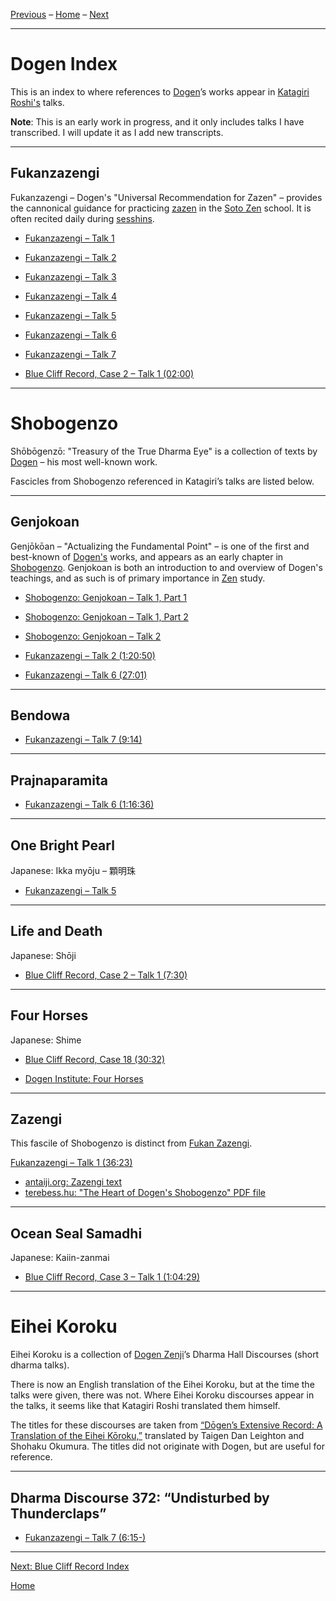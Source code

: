 <a name="0"></a>
[Previous](glossary#0) – 
[Home](index#dogen) – 
[Next](BCR#0)

---
# Dogen Index

This is an index to where references to [Dogen](glossary#dogen)’s works appear in [Katagiri Roshi's](glossary#katagiri) talks. 

**Note**: This is an early work in progress, and it only includes talks I have transcribed. I will update it as I add new transcripts.

---
## Fukanzazengi

Fukanzazengi – Dogen's "Universal Recommendation for Zazen" – provides the cannonical guidance for practicing [zazen](glossary#zazen) in the [Soto Zen](glossary#soto-zen ) school. It is often recited daily during [sesshins](glossary#sesshin).

- [Fukanzazengi – Talk 1](1979-06-09-Fukanzazengi-Talk-1#0)
- [Fukanzazengi – Talk 2](1979-06-10-Fukanzazengi-Talk-2#0)
- [Fukanzazengi – Talk 3](1979-06-11-Fukanzazengi-Talk-3#0)
- [Fukanzazengi – Talk 4](1979-06-12-Fukanzazengi-Talk-4#0)
- [Fukanzazengi – Talk 5](1979-06-13-Fukanzazengi-Talk-5#0)
- [Fukanzazengi – Talk 6](1979-06-14-Fukanzazengi-Talk-6#0)
- [Fukanzazengi – Talk 7](1979-06-15-Fukanzazengi-Talk-7#0)

- [Blue Cliff Record, Case 2 – Talk 1 (02:00)](1980-01-19-Blue-Cliff-Record-Case-2-Talk-1#0200)

---
# Shobogenzo

Shōbōgenzō: "Treasury of the True Dharma Eye" is a collection of texts by [Dogen](glossary#dogen) – his most well-known work.

Fascicles from Shobogenzo referenced in Katagiri’s talks are listed below.

---
## Genjokoan

Genjōkōan – "Actualizing the Fundamental Point" – is one of the first and best-known of [Dogen's](glossary#dogen) works, and appears as an early chapter in [Shobogenzo](#shobogenzo). Genjokoan is both an introduction to and overview of Dogen's teachings, and as such is of primary importance in [Zen](glossary#zen) study.

- [Shobogenzo: Genjokoan – Talk 1, Part 1](1987-06-06-Shobogenzo-Genjokoan-Talk-1-Part-1#0)
- [Shobogenzo: Genjokoan – Talk 1, Part 2](1987-06-06-Shobogenzo-Genjokoan-Talk-1-Part-2#0)
- [Shobogenzo: Genjokoan – Talk 2](1987-06-07-Shobogenzo-Genjokoan-Talk-2#0)

- [Fukanzazengi – Talk 2 (1:20:50)](1979-06-10-Fukanzazengi-Talk-2#12050)
- [Fukanzazengi – Talk 6 (27:01)](1979-06-14-Fukanzazengi-Talk-6#2701)

---
## Bendowa

- [Fukanzazengi – Talk 7 (9:14)](1979-06-15-Fukanzazengi-Talk-7#914)

---
## Prajnaparamita

- [Fukanzazengi – Talk 6 (1:16:36)](1979-06-14-Fukanzazengi-Talk-6#11636)

---
## One Bright Pearl

Japanese: Ikka myōju – 顆明珠

- [Fukanzazengi – Talk 5](1979-06-13-Fukanzazengi-Talk-5#0)

---
## Life and Death

Japanese: Shōji

- [Blue Cliff Record, Case 2 – Talk 1 (7:30)](1980-01-19-Blue-Cliff-Record-Case-2-Talk-1#730)

---
## Four Horses

Japanese: Shime

- [Blue Cliff Record, Case 18 (30:32)](1981-07-18-Blue-Cliff-Record-Case-18#3032)

- [Dogen Institute: Four Horses](https://dogeninstitute.wordpress.com/tag/four-horses/)

---
## Zazengi

This fascile of Shobogenzo is distinct from [Fukan Zazengi](#fukanzazengi).

[Fukanzazengi – Talk 1 (36:23)](1979-06-09-Fukanzazengi-Talk-1#3623)

- [antaiji.org: Zazengi text](https://antaiji.org/en/classics/zazengi/)
- [terebess.hu: "The Heart of Dogen's Shobogenzo" PDF file](https://terebess.hu/zen/dogen/The-Heart-of-Dogens-Shobogenzo.pdf) 

---
## Ocean Seal Samadhi

Japanese: Kaiin-zanmai

- [Blue Cliff Record, Case 3 – Talk 1 (1:04:29)](1980-04-19-Blue-Cliff-Record-Case-3-Talk-1#10429)

---
# Eihei Koroku

Eihei Koroku is a collection of [Dogen Zenji](glossary#dogen)’s Dharma Hall Discourses (short dharma talks). 

There is now an English translation of the Eihei Koroku, but at the time the talks were given, there was not. Where Eihei Koroku discourses appear in the talks, it seems like that Katagiri Roshi translated them himself. 

The titles for these discourses are taken from [“Dōgen’s Extensive Record: A Translation of the Eihei Kōroku,”](books#eihei-koroku) translated by Taigen Dan Leighton and Shohaku Okumura. The titles did not originate with Dogen, but are useful for reference.

---
<a name="ek-372"></a>
## Dharma Discourse 372: “Undisturbed by Thunderclaps”

- [Fukanzazengi – Talk 7 (6:15-)](1979-06-15-Fukanzazengi-Talk-7#615)

---
[Next: Blue Cliff Record Index](BCR#0)

[Home](index#dogen)

